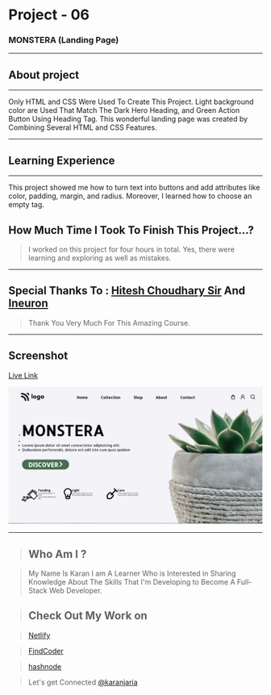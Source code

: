 # Project - 06

### MONSTERA (Landing Page)

---

## About project
---



Only HTML and CSS Were Used To Create This Project. Light background color are Used That Match The Dark Hero Heading, and Green Action Button Using Heading Tag. This wonderful landing page was created by Combining Several HTML and CSS Features.

---


## Learning Experience
---
This project showed me how to turn text into buttons and add attributes like color, padding, margin, and radius. Moreover, I learned how to choose an empty tag.


## How Much Time I Took To Finish This Project...? 
>I worked on this project for four hours in total. Yes, there were learning and exploring as well as mistakes.

---

##  Special Thanks To : [Hitesh Choudhary Sir](https://www.instagram.com/hiteshchoudharyofficial/?hl=en)  And [Ineuron](https://ineuron.ai/course/Full-Stack-Javascript-Web-Developer)

>Thank You Very Much For This Amazing Course.

---

## Screenshot 


[Live Link](https://darling-speculoos-68f005.netlify.app/)

![What's Trend In](./Capture.PNG)

---


>## Who Am I ?

>My Name Is Karan I am A Learner Who is Interested in Sharing Knowledge About The Skills That I'm Developing to Become A Full-Stack Web Developer.

>## Check Out My Work on 

>[Netlify](https://app.netlify.com/teams/karan9846/overview?_ga=2.175703073.206776847.1659963657-634189433.1659791041)

>[FindCoder](https://www.findcoder.io/u/karan18)

>[hashnode](https://hashnode.com/@karan787)

>Let's get Connected [@karanjaria](https://www.instagram.com/karanjaria/?hl=en)